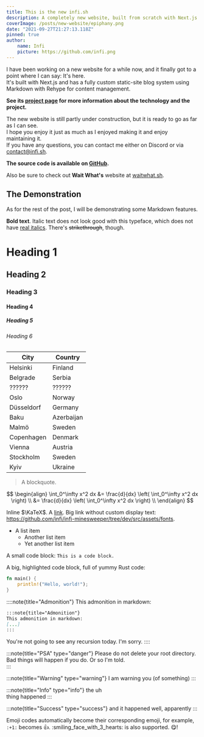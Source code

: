 ```yaml
---
title: This is the new infi.sh
description: A completely new website, built from scratch with Next.js
coverImage: /posts/new-website/epiphany.png
date: "2021-09-27T21:27:13.118Z"
pinned: true
author:
    name: Infi
    picture: https://github.com/infi.png
---
```


I have been working on a new website for a while now, and it finally got to a point where I can say: It's here.  
It's built with Next.js and has a fully custom static-site blog system using Markdown with Rehype for content management.  
  
**See its [project page](/project/infi.sh) for more information about the technology and the project.**  
  
The new website is still partly under construction, but it is ready to go as far as I can see.  
I hope you enjoy it just as much as I enjoyed making it and enjoy maintaining it.  
If you have any questions, you can contact me either on Discord or via contact@infi.sh.  
  
**The source code is available on [GitHub](https://github.com/infi/infi.sh).**  

Also be sure to check out **Wait What's** website at [waitwhat.sh](https://waitwhat.sh).

## The Demonstration

As for the rest of the post, I will be demonstrating some Markdown features.

**Bold text**. Italic text does not look good with this typeface, which does not have [real italics](https://www.marksimonson.com/notebook/view/FakevsTrueItalics). There's ~~strikethrough~~, though.

# Heading 1
## Heading 2
### Heading 3
#### Heading 4
##### Heading 5
###### Heading 6

| City | Country |
| --- | --- |
| Helsinki | Finland |
| Belgrade | Serbia |
| ?????? | ?????? |
| Oslo | Norway |
| Düsseldorf | Germany |
| Baku | Azerbaijan |
| Malmö | Sweden |
| Copenhagen | Denmark |
| Vienna | Austria |
| Stockholm | Sweden |
| Kyiv | Ukraine |

<!-- The table above is a mystery table of various cities and countries. However, upon closer inspection, we can see that the order stands for the cities and countries that hosted the Eurovision Song Contest, starting in 2007 until 2017. I was surprised how many people didn't know that. -->

> A blockquote.

$$
\begin{align}
    \int_0^\infty x^2 dx &= \frac{d}{dx} \left( \int_0^\infty x^2 dx \right) \\
    &= \frac{d}{dx} \left( \int_0^\infty x^2 dx \right) \\
\end{align}
$$

Inline $\KaTeX$. A [link](https://github.com/infi). Big link without custom display text: https://github.com/infi/infi-minesweeper/tree/dev/src/assets/fonts.

 * A list item
    * Another list item
    * Yet another list item
 
A small code block: `This is a code block.`

A big, highlighted code block, full of yummy Rust code:
```rust
fn main() {
    println!("Hello, world!");
}
```

::::note{title="Admonition"}
This admonition in markdown:
```md
:::note{title="Admonition"}
This admonition in markdown:
[...]
:::
```
You're not going to see any recursion today. I'm sorry.
::::

:::note{title="PSA" type="danger"}
Please do not delete your root directory. Bad things will happen if you do. Or so I'm told.  
:::

:::note{title="Warning" type="warning"}
I am warning you (of something)
:::

:::note{title="Info" type="info"}
the uh  
thing happened
:::

:::note{title="Success" type="success"}
and it happened well, apparently
:::

Emoji codes automatically become their corresponding emoji, for example, `:+1:` becomes :+1:. :smiling_face_with_3_hearts: is also supported. :yum:!
